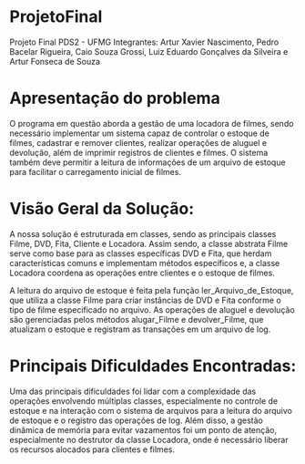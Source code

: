 # ProjetoFinal
Projeto Final PDS2 - UFMG
Integrantes: Artur Xavier Nascimento, Pedro Bacelar Rigueira, Caio Souza Grossi, Luiz Eduardo Gonçalves da Silveira e Artur Fonseca de Souza
# Apresentação do problema 

O programa em questão aborda a gestão de uma locadora de filmes, sendo necessário implementar um sistema capaz de controlar o estoque de filmes, cadastrar e remover clientes, realizar operações de aluguel e devolução, além de imprimir registros de clientes e filmes. O sistema também deve permitir a leitura de informações de um arquivo de estoque para facilitar o carregamento inicial de filmes.

# Visão Geral da Solução:

A nossa solução é estruturada em classes, sendo as principais classes Filme, DVD, Fita, Cliente e Locadora. Assim sendo, a classe abstrata Filme serve como base para as classes específicas DVD e Fita, que herdam características comuns e implementam métodos específicos e, a classe Locadora coordena as operações entre clientes e o estoque de filmes.

A leitura do arquivo de estoque é feita pela função ler_Arquivo_de_Estoque, que utiliza a classe Filme para criar instâncias de DVD e Fita conforme o tipo de filme especificado no arquivo. As operações de aluguel e devolução são gerenciadas pelos métodos alugar_Filme e devolver_Filme, que atualizam o estoque e registram as transações em um arquivo de log.

# Principais Dificuldades Encontradas:

Uma das principais dificuldades foi lidar com a complexidade das operações envolvendo múltiplas classes, especialmente no controle de estoque e na interação com o sistema de arquivos para a leitura do arquivo de estoque e o registro das operações de log. Além disso, a gestão dinâmica de memória para evitar vazamentos foi um ponto de atenção, especialmente no destrutor da classe Locadora, onde é necessário liberar os recursos alocados para clientes e filmes.

